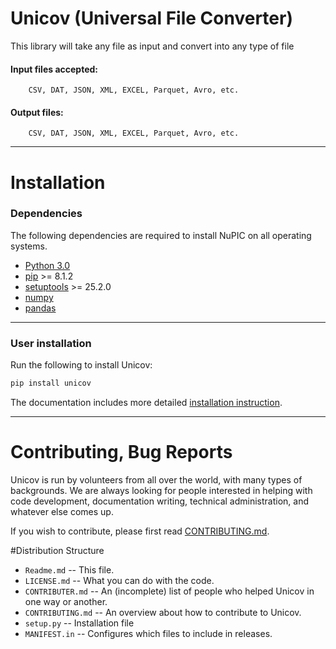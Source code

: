 # Unicov (Universal File Converter)

This library will take any file as input and convert into any type of file

#### Input files accepted: 
        CSV, DAT, JSON, XML, EXCEL, Parquet, Avro, etc.
#### Output files:
        CSV, DAT, JSON, XML, EXCEL, Parquet, Avro, etc.
---
# Installation
### Dependencies

The following dependencies are required to install NuPIC on all operating systems.

- [Python 3.0](https://www.python.org/)
- [pip](https://pip.pypa.io/en/stable/installing/) >= 8.1.2
- [setuptools](https://setuptools.readthedocs.io) >= 25.2.0
- [numpy](http://www.numpy.org/)
- [pandas](https://pandas.pydata.org/)

---
### User installation
Run the following to install Unicov:

```python
pip install unicov
```
The documentation includes more detailed [installation instruction](https://pypi.org/project/csvtojsonlib/).

---
# Contributing, Bug Reports

Unicov is run by volunteers from all over the world, with many types of backgrounds. We are always looking for people interested in helping with code development, documentation writing, technical administration, and whatever else comes up.

If you wish to contribute, please first read [CONTRIBUTING.md](https://github.com/Shanatanu-J/universal_file_converter/blob/main/CONTRIBUTING.md).

#Distribution Structure

- ```Readme.md``` -- This file.
- ```LICENSE.md``` -- What you can do with the code. 
- ```CONTRIBUTER.md``` -- An (incomplete) list of people who helped Unicov in one way or another.
- ```CONTRIBUTING.md``` -- An overview about how to contribute to Unicov.
- ```setup.py``` -- Installation file
- ```MANIFEST.in``` -- Configures which files to include in releases.
 

